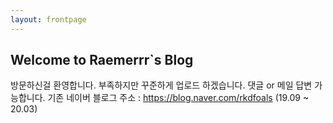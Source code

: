 ```yaml
---
layout: frontpage
---
```


## Welcome to Raemerrr`s Blog

방문하신걸 환영합니다.
부족하지만 꾸준하게 업로드 하겠습니다. 댓글 or 메일 답변 가능합니다.
기존 네이버 블로그 주소 : https://blog.naver.com/rkdfoals (19.09 ~ 20.03)
